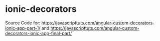 # ionic-decorators
Source Code for:
https://javascripttuts.com/angular-custom-decorators-ionic-app-part-1/
and
https://javascripttuts.com/angular-custom-decorators-ionic-app-final-part/
